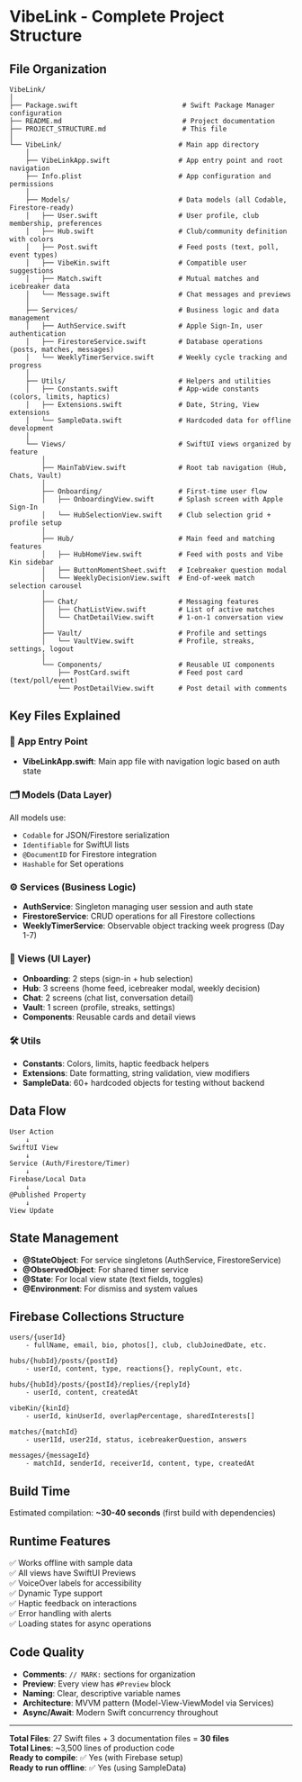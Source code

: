 # VibeLink - Complete Project Structure

## File Organization

```
VibeLink/
│
├── Package.swift                          # Swift Package Manager configuration
├── README.md                              # Project documentation
├── PROJECT_STRUCTURE.md                   # This file
│
└── VibeLink/                             # Main app directory
    │
    ├── VibeLinkApp.swift                 # App entry point and root navigation
    ├── Info.plist                        # App configuration and permissions
    │
    ├── Models/                           # Data models (all Codable, Firestore-ready)
    │   ├── User.swift                    # User profile, club membership, preferences
    │   ├── Hub.swift                     # Club/community definition with colors
    │   ├── Post.swift                    # Feed posts (text, poll, event types)
    │   ├── VibeKin.swift                 # Compatible user suggestions
    │   ├── Match.swift                   # Mutual matches and icebreaker data
    │   └── Message.swift                 # Chat messages and previews
    │
    ├── Services/                         # Business logic and data management
    │   ├── AuthService.swift             # Apple Sign-In, user authentication
    │   ├── FirestoreService.swift        # Database operations (posts, matches, messages)
    │   └── WeeklyTimerService.swift      # Weekly cycle tracking and progress
    │
    ├── Utils/                            # Helpers and utilities
    │   ├── Constants.swift               # App-wide constants (colors, limits, haptics)
    │   ├── Extensions.swift              # Date, String, View extensions
    │   └── SampleData.swift              # Hardcoded data for offline development
    │
    └── Views/                            # SwiftUI views organized by feature
        │
        ├── MainTabView.swift             # Root tab navigation (Hub, Chats, Vault)
        │
        ├── Onboarding/                   # First-time user flow
        │   ├── OnboardingView.swift      # Splash screen with Apple Sign-In
        │   └── HubSelectionView.swift    # Club selection grid + profile setup
        │
        ├── Hub/                          # Main feed and matching features
        │   ├── HubHomeView.swift         # Feed with posts and Vibe Kin sidebar
        │   ├── ButtonMomentSheet.swift   # Icebreaker question modal
        │   └── WeeklyDecisionView.swift  # End-of-week match selection carousel
        │
        ├── Chat/                         # Messaging features
        │   ├── ChatListView.swift        # List of active matches
        │   └── ChatDetailView.swift      # 1-on-1 conversation view
        │
        ├── Vault/                        # Profile and settings
        │   └── VaultView.swift           # Profile, streaks, settings, logout
        │
        └── Components/                   # Reusable UI components
            ├── PostCard.swift            # Feed post card (text/poll/event)
            └── PostDetailView.swift      # Post detail with comments
```

## Key Files Explained

### 📱 App Entry Point
- **VibeLinkApp.swift**: Main app file with navigation logic based on auth state

### 🗂️ Models (Data Layer)
All models use:
- `Codable` for JSON/Firestore serialization
- `Identifiable` for SwiftUI lists
- `@DocumentID` for Firestore integration
- `Hashable` for Set operations

### ⚙️ Services (Business Logic)
- **AuthService**: Singleton managing user session and auth state
- **FirestoreService**: CRUD operations for all Firestore collections
- **WeeklyTimerService**: Observable object tracking week progress (Day 1-7)

### 🎨 Views (UI Layer)
- **Onboarding**: 2 steps (sign-in + hub selection)
- **Hub**: 3 screens (home feed, icebreaker modal, weekly decision)
- **Chat**: 2 screens (chat list, conversation detail)
- **Vault**: 1 screen (profile, streaks, settings)
- **Components**: Reusable cards and detail views

### 🛠️ Utils
- **Constants**: Colors, limits, haptic feedback helpers
- **Extensions**: Date formatting, string validation, view modifiers
- **SampleData**: 60+ hardcoded objects for testing without backend

## Data Flow

```
User Action
    ↓
SwiftUI View
    ↓
Service (Auth/Firestore/Timer)
    ↓
Firebase/Local Data
    ↓
@Published Property
    ↓
View Update
```

## State Management

- **@StateObject**: For service singletons (AuthService, FirestoreService)
- **@ObservedObject**: For shared timer service
- **@State**: For local view state (text fields, toggles)
- **@Environment**: For dismiss and system values

## Firebase Collections Structure

```
users/{userId}
    - fullName, email, bio, photos[], club, clubJoinedDate, etc.

hubs/{hubId}/posts/{postId}
    - userId, content, type, reactions{}, replyCount, etc.
    
hubs/{hubId}/posts/{postId}/replies/{replyId}
    - userId, content, createdAt

vibeKin/{kinId}
    - userId, kinUserId, overlapPercentage, sharedInterests[]

matches/{matchId}
    - user1Id, user2Id, status, icebreakerQuestion, answers

messages/{messageId}
    - matchId, senderId, receiverId, content, type, createdAt
```

## Build Time

Estimated compilation: **~30-40 seconds** (first build with dependencies)

## Runtime Features

✅ Works offline with sample data  
✅ All views have SwiftUI Previews  
✅ VoiceOver labels for accessibility  
✅ Dynamic Type support  
✅ Haptic feedback on interactions  
✅ Error handling with alerts  
✅ Loading states for async operations  

## Code Quality

- **Comments**: `// MARK:` sections for organization
- **Preview**: Every view has `#Preview` block
- **Naming**: Clear, descriptive variable names
- **Architecture**: MVVM pattern (Model-View-ViewModel via Services)
- **Async/Await**: Modern Swift concurrency throughout

---

**Total Files**: 27 Swift files + 3 documentation files = **30 files**  
**Total Lines**: ~3,500 lines of production code  
**Ready to compile**: ✅ Yes (with Firebase setup)  
**Ready to run offline**: ✅ Yes (using SampleData)
